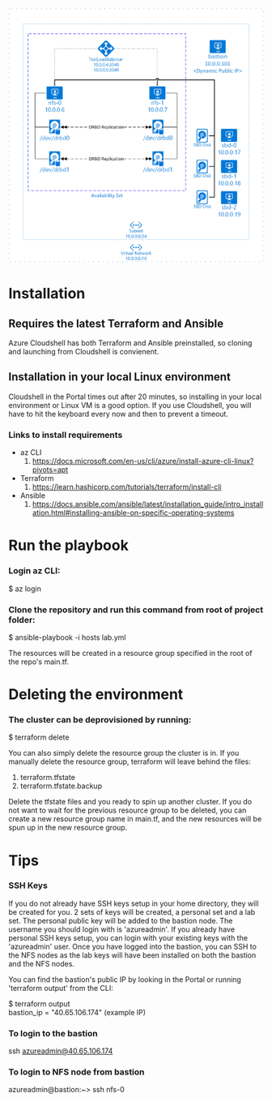 ![image info](NFS_HA.png)
# Installation
## Requires the latest Terraform and Ansible
Azure Cloudshell has both Terraform and Ansible preinstalled, so cloning and launching from Cloudshell is convienent.
## Installation in your local Linux environment 
Cloudshell in the Portal times out after 20 minutes, so installing in your local environment or Linux VM is a good option.  If you use Cloudshell, you will have to hit the keyboard every now and then to prevent a timeout.
### Links to install requirements
- az CLI
    1. https://docs.microsoft.com/en-us/cli/azure/install-azure-cli-linux?pivots=apt
- Terraform
    1. https://learn.hashicorp.com/tutorials/terraform/install-cli
- Ansible    
    1. https://docs.ansible.com/ansible/latest/installation_guide/intro_installation.html#installing-ansible-on-specific-operating-systems

# Run the playbook
### Login az CLI:

$ az login

### Clone the repository and run this command from root of project folder:

$ ansible-playbook -i hosts lab.yml

The resources will be created in a resource group specified in the root of the repo's main.tf.

# Deleting the environment
### The cluster can be deprovisioned by running:

$ terraform delete

You can also simply delete the resource group the cluster is in.  If you manually delete the resource group, terraform will leave behind the files:
1. terraform.tfstate
1. terraform.tfstate.backup

Delete the tfstate files and you ready to spin up another cluster.  If you do not want to wait for the previous resource group to be deleted, you can create a new resource group name in main.tf, and the new resources will be spun up in the new resource group.

# Tips

### SSH Keys
If you do not already have SSH keys setup in your home directory, they will be created for you.  2 sets of keys will be created, a personal set and a lab set.  The personal public key will be added to the bastion node.  The username you should login with is 'azureadmin'.  If you already have personal SSH keys setup, you can login with your existing keys with the 'azureadmin' user.  Once you have logged into the bastion, you can SSH to the NFS nodes as the lab keys will have been installed on both the bastion and the NFS nodes.

You can find the bastion's public IP by looking in the Portal or running 'terraform output' from the CLI:

$ terraform output  
bastion_ip = "40.65.106.174" (example IP)

### To login to the bastion
ssh azureadmin@40.65.106.174  
### To login to NFS node from bastion
azureadmin@bastion:~> ssh nfs-0
